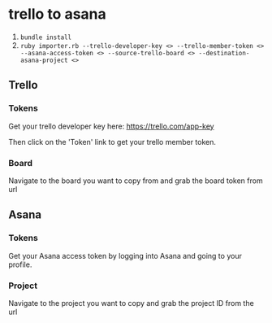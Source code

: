 # trello to asana

1. `bundle install`
2. `ruby importer.rb --trello-developer-key <> --trello-member-token <> --asana-access-token <> --source-trello-board <> --destination-asana-project <>`

## Trello
### Tokens
Get your trello developer key here: https://trello.com/app-key

Then click on the 'Token' link to get your trello member token.

### Board
Navigate to the board you want to copy from and grab the board token from url

## Asana
### Tokens
Get your Asana access token by logging into Asana and going to your profile.

### Project
Navigate to the project you want to copy and grab the project ID from the url
